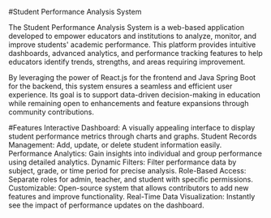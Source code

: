#Student Performance Analysis System

The Student Performance Analysis System is a web-based application developed to empower educators and institutions to analyze, monitor, and improve students' academic performance. This platform provides intuitive dashboards, advanced analytics, and performance tracking features to help educators identify trends, strengths, and areas requiring improvement.

By leveraging the power of React.js for the frontend and Java Spring Boot for the backend, this system ensures a seamless and efficient user experience. Its goal is to support data-driven decision-making in education while remaining open to enhancements and feature expansions through community contributions.

#Features
Interactive Dashboard: A visually appealing interface to display student performance metrics through charts and graphs.
Student Records Management: Add, update, or delete student information easily.
Performance Analytics: Gain insights into individual and group performance using detailed analytics.
Dynamic Filters: Filter performance data by subject, grade, or time period for precise analysis.
Role-Based Access: Separate roles for admin, teacher, and student with specific permissions.
Customizable: Open-source system that allows contributors to add new features and improve functionality.
Real-Time Data Visualization: Instantly see the impact of performance updates on the dashboard.
